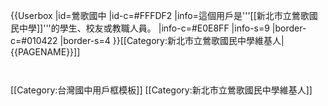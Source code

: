 {{Userbox
  |id=鶯歌國中
  |id-c=#FFFDF2
  |info=這個用戶是'''[[新北市立鶯歌國民中學]]'''的學生、校友或教職人員。
  |info-c=#E0E8FF
  |info-s=9
  |border-c=#010422
  |border-s=4
}}<includeonly>[[Category:新北市立鶯歌國民中學維基人|{{PAGENAME}}]]</includeonly>
<noinclude>
<p style="clear: both; padding-top: 2em">
[[Category:台灣國中用戶框模板]]
[[Category:新北市立鶯歌國民中學維基人]]
</noinclude>